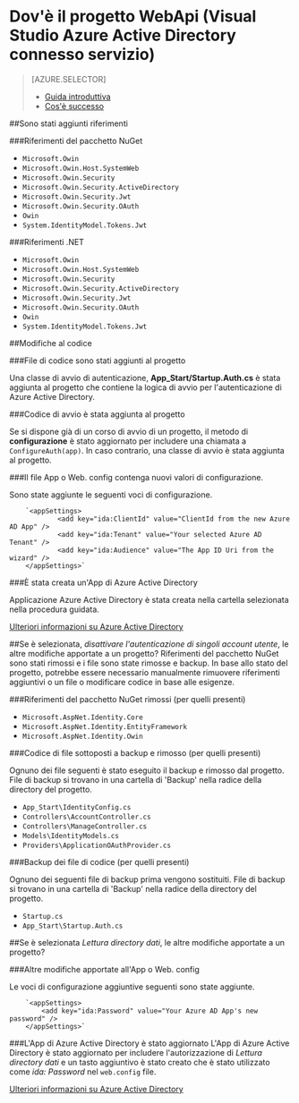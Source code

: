<properties
    pageTitle="Dov'è il progetto WebApi (Visual Studio Azure Active Directory connesso servizio) | Microsoft Azure "
    description="Descrivere cosa accade al progetto MVC WebApi si connette a Azure Active Directory utilizzando Visual Studio"
  services="active-directory"
    documentationCenter=""
    authors="TomArcher"
    manager="douge"
    editor=""/>

<tags
    ms.service="active-directory"
    ms.workload="web"
    ms.tgt_pltfrm="vs-what-happened"
    ms.devlang="na"
    ms.topic="article"
    ms.date="08/15/2016"
    ms.author="tarcher"/>

# <a name="what-happened-to-my-webapi-project-visual-studio-azure-active-directory-connected-service"></a>Dov'è il progetto WebApi (Visual Studio Azure Active Directory connesso servizio)

> [AZURE.SELECTOR]
> - [Guida introduttiva](vs-active-directory-webapi-getting-started.md)
> - [Cos'è successo](vs-active-directory-webapi-what-happened.md)

##<a name="references-have-been-added"></a>Sono stati aggiunti riferimenti

###<a name="nuget-package-references"></a>Riferimenti del pacchetto NuGet

- `Microsoft.Owin`
- `Microsoft.Owin.Host.SystemWeb`
- `Microsoft.Owin.Security`
- `Microsoft.Owin.Security.ActiveDirectory`
- `Microsoft.Owin.Security.Jwt`
- `Microsoft.Owin.Security.OAuth`
- `Owin`
- `System.IdentityModel.Tokens.Jwt`

###<a name="net-references"></a>Riferimenti .NET

- `Microsoft.Owin`
- `Microsoft.Owin.Host.SystemWeb`
- `Microsoft.Owin.Security`
- `Microsoft.Owin.Security.ActiveDirectory`
- `Microsoft.Owin.Security.Jwt`
- `Microsoft.Owin.Security.OAuth`
- `Owin`
- `System.IdentityModel.Tokens.Jwt`

##<a name="code-changes"></a>Modifiche al codice

###<a name="code-files-were-added-to-your-project"></a>File di codice sono stati aggiunti al progetto

Una classe di avvio di autenticazione, **App_Start/Startup.Auth.cs** è stata aggiunta al progetto che contiene la logica di avvio per l'autenticazione di Azure Active Directory.

###<a name="startup-code-was-added-to-your-project"></a>Codice di avvio è stata aggiunta al progetto

Se si dispone già di un corso di avvio di un progetto, il metodo di **configurazione** è stato aggiornato per includere una chiamata a `ConfigureAuth(app)`. In caso contrario, una classe di avvio è stata aggiunta al progetto.


###<a name="your-appconfig-or-webconfig-file-has-new-configuration-values"></a>Il file App o Web. config contenga nuovi valori di configurazione.

Sono state aggiunte le seguenti voci di configurazione.
```
    `<appSettings>
            <add key="ida:ClientId" value="ClientId from the new Azure AD App" />
            <add key="ida:Tenant" value="Your selected Azure AD Tenant" />
            <add key="ida:Audience" value="The App ID Uri from the wizard" />
    </appSettings>`
```

###<a name="an-azure-ad-app-was-created"></a>È stata creata un'App di Azure Active Directory

Applicazione Azure Active Directory è stata creata nella cartella selezionata nella procedura guidata.

[Ulteriori informazioni su Azure Active Directory](https://azure.microsoft.com/services/active-directory/)

##<a name="if-i-checked-disable-individual-user-accounts-authentication-what-additional-changes-were-made-to-my-project"></a>Se è selezionata, *disattivare l'autenticazione di singoli account utente*, le altre modifiche apportate a un progetto?
Riferimenti del pacchetto NuGet sono stati rimossi e i file sono state rimosse e backup. In base allo stato del progetto, potrebbe essere necessario manualmente rimuovere riferimenti aggiuntivi o un file o modificare codice in base alle esigenze.

###<a name="nuget-package-references-removed-for-those-present"></a>Riferimenti del pacchetto NuGet rimossi (per quelli presenti)

- `Microsoft.AspNet.Identity.Core`
- `Microsoft.AspNet.Identity.EntityFramework`
- `Microsoft.AspNet.Identity.Owin`

###<a name="code-files-backed-up-and-removed-for-those-present"></a>Codice di file sottoposti a backup e rimosso (per quelli presenti)

Ognuno dei file seguenti è stato eseguito il backup e rimosso dal progetto. File di backup si trovano in una cartella di 'Backup' nella radice della directory del progetto.

- `App_Start\IdentityConfig.cs`
- `Controllers\AccountController.cs`
- `Controllers\ManageController.cs`
- `Models\IdentityModels.cs`
- `Providers\ApplicationOAuthProvider.cs`

###<a name="code-files-backed-up-for-those-present"></a>Backup dei file di codice (per quelli presenti)

Ognuno dei seguenti file di backup prima vengono sostituiti. File di backup si trovano in una cartella di 'Backup' nella radice della directory del progetto.

- `Startup.cs`
- `App_Start\Startup.Auth.cs`

##<a name="if-i-checked-read-directory-data-what-additional-changes-were-made-to-my-project"></a>Se è selezionata *Lettura directory dati*, le altre modifiche apportate a un progetto?

###<a name="additional-changes-were-made-to-your-appconfig-or-webconfig"></a>Altre modifiche apportate all'App o Web. config

Le voci di configurazione aggiuntive seguenti sono state aggiunte.

```
    `<appSettings>
        <add key="ida:Password" value="Your Azure AD App's new password" />
    </appSettings>`
```

###<a name="your-azure-active-directory-app-was-updated"></a>L'App di Azure Active Directory è stato aggiornato
L'App di Azure Active Directory è stato aggiornato per includere l'autorizzazione di *Lettura directory dati* e un tasto aggiuntivo è stato creato che è stato utilizzato come *ida: Password* nel `web.config` file.

[Ulteriori informazioni su Azure Active Directory](https://azure.microsoft.com/services/active-directory/)
